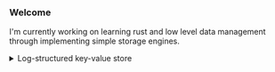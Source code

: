 ### Welcome

I'm currently working on learning rust and low level data management through implementing simple storage engines.

<details>
<summary>Log-structured key-value store</summary>
https://github.com/bfors/lskv/

Based on bitcask, designed for high throughput and crash resilience.

All commands are written to a log file in the order they are received, and an in-memory index maps keys to the corresponding file locations where the values are found. Log files are append only, and periodically get compacted to drop stale data.
  
![lskv](https://github.com/bfors/lskv/blob/main/diagram.svg)
</details>

<!--
**bfors/bfors** is a ✨ _special_ ✨ repository because its `README.md` (this file) appears on your GitHub profile.

Here are some ideas to get you started:

- 🔭 I’m currently working on ...
- 🌱 I’m currently learning ...
- 👯 I’m looking to collaborate on ...
- 🤔 I’m looking for help with ...
- 💬 Ask me about ...
- 📫 How to reach me: ...
- 😄 Pronouns: ...
- ⚡ Fun fact: ...
-->
